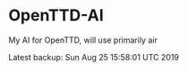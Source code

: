 # OpenTTD-AI
My AI for OpenTTD, will use primarily air

Latest backup: Sun Aug 25 15:58:01 UTC 2019
